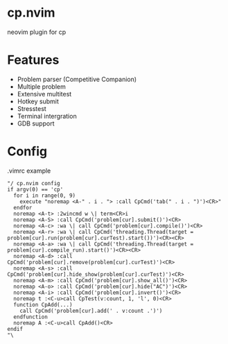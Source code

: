 # cp.nvim

neovim plugin for cp

# Features

- Problem parser (Competitive Companion)
- Multiple problem
- Extensive multitest
- Hotkey submit
- Stresstest
- Terminal intergration
- GDB support

# Config

.vimrc example

```vim
"/ cp.nvim config
if argv(0) == 'cp'
  for i in range(0, 9)
    execute "noremap <A-" . i . "> :call CpCmd('tab(" . i . ")')<CR>"
  endfor
  noremap <A-t> :2wincmd w \| term<CR>i
  noremap <A-S> :call CpCmd('problem[cur].submit()')<CR>
  noremap <A-c> :wa \| call CpCmd('problem[cur].compile()')<CR>
  noremap <A-r> :wa \| call CpCmd('threading.Thread(target = problem[cur].run(problem[cur].curTest).start())')<CR><CR>
  noremap <A-a> :wa \| call CpCmd('threading.Thread(target = problem[cur].compile_run).start()')<CR><CR>
  noremap <A-d> :call CpCmd('problem[cur].remove(problem[cur].curTest)')<CR>
  noremap <A-s> :call CpCmd('problem[cur].hide_show(problem[cur].curTest)')<CR>
  noremap <A-m> :call CpCmd('problem[cur].show_all()')<CR>
  noremap <A-o> :call CpCmd('problem[cur].hide("AC")')<CR>
  noremap <A-i> :call CpCmd('problem[cur].invert()')<CR>
  noremap t :<C-u>call CpTest(v:count, 1, 'l', 0)<CR>
  function CpAdd(...)
    call CpCmd('problem[cur].add(' . v:count .')')
  endfunction
  noremap A :<C-u>call CpAdd()<CR>
endif
"\
```
